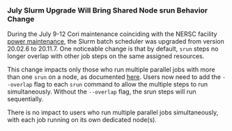 ### July Slurm Upgrade Will Bring Shared Node srun Behavior Change

During the July 9-12 Cori maintenance coinciding with the NERSC facility
[power maintenance](#powermaint), the Slurm batch scheduler was upgraded 
from version 20.02.6 to 20.11.7. One noticeable change is that by default, 
`srun` steps no longer overlap with other job steps on the same assigned 
resources.

This change impacts only those who run multiple parallel jobs with more than 
one `srun` on a node, as documented
[here](https://docs.nersc.gov/jobs/examples/#multiple-parallel-jobs-while-sharing-nodes).
Users now need to add the `--overlap` flag to each `srun` command to allow
the multiple steps to run simultaneously. Without the `--overlap` flag, the srun
steps will run sequentially.

There is no impact to users who run multiple parallel jobs simultaneously, 
with each job running on its own dedicated node(s).
